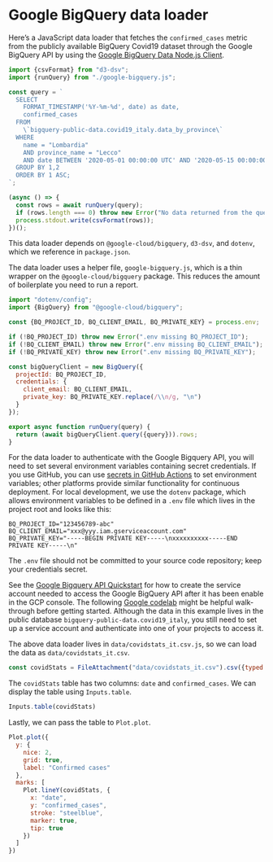 # Google BigQuery data loader

Here’s a JavaScript data loader that fetches the `confirmed_cases` metric from the publicly available BigQuery Covid19 dataset through the Google BigQuery API by using the [Google BigQuery Data Node.js Client](https://cloud.google.com/nodejs/docs/reference/bigquery-connection/latest).

```js run=false
import {csvFormat} from "d3-dsv";
import {runQuery} from "./google-bigquery.js";

const query = `
  SELECT
    FORMAT_TIMESTAMP('%Y-%m-%d', date) as date,
    confirmed_cases
  FROM
    \`bigquery-public-data.covid19_italy.data_by_province\`
  WHERE
    name = "Lombardia"
    AND province_name = "Lecco"
    AND date BETWEEN '2020-05-01 00:00:00 UTC' AND '2020-05-15 00:00:00 UTC'
  GROUP BY 1,2
  ORDER BY 1 ASC;
`;

(async () => {
  const rows = await runQuery(query);
  if (rows.length === 0) throw new Error("No data returned from the query.");
  process.stdout.write(csvFormat(rows));
})();

```

<div class="note">

This data loader depends on `@google-cloud/bigquery`, `d3-dsv`, and `dotenv`, which we reference in `package.json`.

</div>

The data loader uses a helper file, `google-bigquery.js`, which is a thin wrapper on the `@google-cloud/bigquery` package. This reduces the amount of boilerplate you need to run a report.

```js run=false
import "dotenv/config";
import {BigQuery} from "@google-cloud/bigquery";

const {BQ_PROJECT_ID, BQ_CLIENT_EMAIL, BQ_PRIVATE_KEY} = process.env;

if (!BQ_PROJECT_ID) throw new Error(".env missing BQ_PROJECT_ID");
if (!BQ_CLIENT_EMAIL) throw new Error(".env missing BQ_CLIENT_EMAIL");
if (!BQ_PRIVATE_KEY) throw new Error(".env missing BQ_PRIVATE_KEY");

const bigQueryClient = new BigQuery({
  projectId: BQ_PROJECT_ID,
  credentials: {
    client_email: BQ_CLIENT_EMAIL,
    private_key: BQ_PRIVATE_KEY.replace(/\\n/g, "\n")
  }
});

export async function runQuery(query) {
  return (await bigQueryClient.query({query})).rows;
}
```

For the data loader to authenticate with the Google Bigquery API, you will need to set several environment variables containing secret credentials. If you use GitHub, you can use [secrets in GitHub Actions](https://docs.github.com/en/actions/security-guides/using-secrets-in-github-actions) to set environment variables; other platforms provide similar functionality for continuous deployment. For local development, we use the `dotenv` package, which allows environment variables to be defined in a `.env` file which lives in the project root and looks like this:

```
BQ_PROJECT_ID="123456789-abc"
BQ_CLIENT_EMAIL="xxx@yyy.iam.gserviceaccount.com"
BQ_PRIVATE_KEY="-----BEGIN PRIVATE KEY-----\nxxxxxxxxxx-----END PRIVATE KEY-----\n"
```

<div class="warning">

The `.env` file should not be committed to your source code repository; keep your credentials secret.

</div>

<div class="note">

See the [Google Bigquery API Quickstart](https://cloud.google.com/bigquery/docs/authentication) for how to create the service account needed to access the Google BigQuery API after it has been enable in the GCP console. The following [Google codelab](https://codelabs.developers.google.com/codelabs/cloud-bigquery-nodejs#0) might be helpful walk-through before getting started. Although the data in this example lives in the public database `bigquery-public-data.covid19_italy`, you still need to set up a service account and authenticate into one of your projects to access it.

</div>

The above data loader lives in `data/covidstats_it.csv.js`, so we can load the data as `data/covidstats_it.csv`.

```js echo
const covidStats = FileAttachment("data/covidstats_it.csv").csv({typed: true});
```

The `covidStats` table has two columns: `date` and `confirmed_cases`. We can display the table using `Inputs.table`.

```js echo
Inputs.table(covidStats)
```

Lastly, we can pass the table to `Plot.plot`.

```js echo
Plot.plot({
  y: {
    nice: 2,
    grid: true,
    label: "Confirmed cases"
  },
  marks: [
    Plot.lineY(covidStats, {
      x: "date",
      y: "confirmed_cases",
      stroke: "steelblue",
      marker: true,
      tip: true
    })
  ]
})
```
